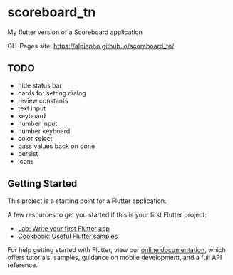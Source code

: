 # scoreboard_tn

My flutter version of a Scoreboard application

GH-Pages site: https://alpiepho.github.io/scoreboard_tn/

## TODO
- hide status bar
- cards for setting dialog
- review constants
- text input
- keyboard
- number input
- number keyboard
- color select
- pass values back on done
- persist
- icons

## Getting Started

This project is a starting point for a Flutter application.

A few resources to get you started if this is your first Flutter project:

- [Lab: Write your first Flutter app](https://flutter.dev/docs/get-started/codelab)
- [Cookbook: Useful Flutter samples](https://flutter.dev/docs/cookbook)

For help getting started with Flutter, view our
[online documentation](https://flutter.dev/docs), which offers tutorials,
samples, guidance on mobile development, and a full API reference.
